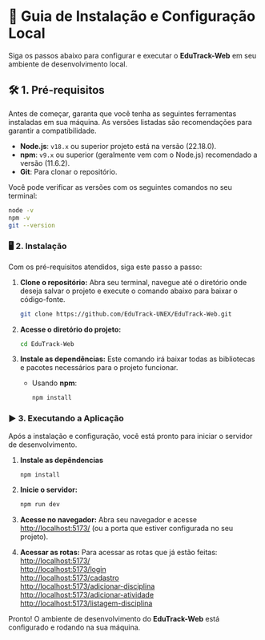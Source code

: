 # 🚀 Guia de Instalação e Configuração Local

Siga os passos abaixo para configurar e executar o **EduTrack-Web** em seu ambiente de desenvolvimento local.

## 🛠️ 1. Pré-requisitos

Antes de começar, garanta que você tenha as seguintes ferramentas instaladas em sua máquina. As versões listadas são recomendações para garantir a compatibilidade.

* **Node.js**: `v18.x` ou superior projeto está na versão (22.18.0).
* **npm**: `v9.x` ou superior (geralmente vem com o Node.js) recomendado a versão (11.6.2).
* **Git**: Para clonar o repositório.

Você pode verificar as versões com os seguintes comandos no seu terminal:

```bash
node -v
npm -v
git --version
```

### 🖥️ 2. Instalação

Com os pré-requisitos atendidos, siga este passo a passo:

1. **Clone o repositório:**
    Abra seu terminal, navegue até o diretório onde deseja salvar o projeto e execute o comando abaixo para baixar o código-fonte.

    ```bash
    git clone https://github.com/EduTrack-UNEX/EduTrack-Web.git
    ```

2. **Acesse o diretório do projeto:**

    ```bash
    cd EduTrack-Web
    ```

3. **Instale as dependências:**
    Este comando irá baixar todas as bibliotecas e pacotes necessários para o projeto funcionar.

    * Usando **npm**:

        ```bash
        npm install
        ```

### ▶️ 3. Executando a Aplicação

Após a instalação e configuração, você está pronto para iniciar o servidor de desenvolvimento.

1. **Instale as depêndencias**

    ```bash
    npm install
    ```

2. **Inicie o servidor:**

    ```bash
    npm run dev
    ```

3. **Acesse no navegador:**
    Abra seu navegador e acesse <http://localhost:5173/> (ou a porta que estiver configurada no seu projeto).

4. **Acessar as rotas:**
    Para acessar as rotas que já estão feitas: </br>
    <http://localhost:5173/> </br>
    <http://localhost:5173/login> </br>
    <http://localhost:5173/cadastro> </br>
    <http://localhost:5173/adicionar-disciplina> </br>
    <http://localhost:5173/adicionar-atividade> </br>
    <http://localhost:5173/listagem-disciplina> </br>

Pronto! O ambiente de desenvolvimento do **EduTrack-Web** está configurado e rodando na sua máquina.
